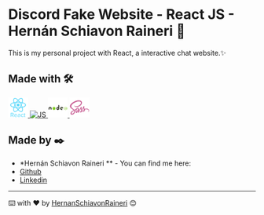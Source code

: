 # Discord Fake Website - React JS - Hernán Schiavon Raineri 🚀

This is my personal project with React, a interactive chat website.✨

## Made with 🛠️

 
<a href="https://reactjs.org/" target="_blank" rel="noreferrer"> <img src="https://raw.githubusercontent.com/devicons/devicon/master/icons/react/react-original-wordmark.svg" alt="react" width="40" height="40"/> </a> <a href="https://www.javascript.com/" target="_blank" rel="noreferrer"> <img src="https://i.imgur.com/84IfG7c.png" alt="JS" width="40" height="40"/> </a> <a href="https://nodejs.org" target="_blank" rel="noreferrer"> <img src="https://raw.githubusercontent.com/devicons/devicon/master/icons/nodejs/nodejs-original-wordmark.svg" alt="nodejs" width="40" height="40"/> </a> <a href="https://sass-lang.com" target="_blank" rel="noreferrer"> <img src="https://raw.githubusercontent.com/devicons/devicon/master/icons/sass/sass-original.svg" alt="sass" width="40" height="40"/> </a> </p>

## Made by ✒️

* *Hernán Schiavon Raineri ** - You can find me here:
* [Github](https://github.com/HernanSch)
* [Linkedin](https://www.linkedin.com/in/hernan-schiavon-raineri/) 







---
⌨️ with ❤️ by [HernanSchiavonRaineri](https://github.com/HernanSch) 😊
